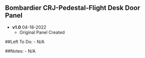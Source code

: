 ## Bombardier CRJ-Pedestal-Flight Desk Door Panel
- **v1.0** 04-18-2022
    - Original Panel Created


##Left To Do:
    - N/A
	
##Notes:
    - N/A